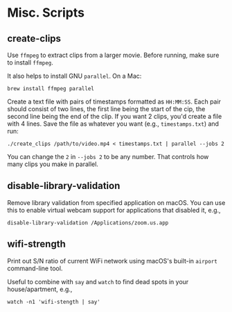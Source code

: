 # Misc. Scripts

## create-clips

Use `ffmpeg` to extract clips from a larger movie. Before running, make sure to install `ffmpeg`.

It also helps to install GNU `parallel`. On a Mac:

```console
brew install ffmpeg parallel
```

Create a text file with pairs of timestamps formatted as `HH:MM:SS`. Each pair should consist of two lines, the first line being the start of the cip, the second line being the end of the clip. If you want 2 clips, you'd create a file with 4 lines. Save the file as whatever you want (e.g., `timestamps.txt`) and run:

```console
./create_clips /path/to/video.mp4 < timestamps.txt | parallel --jobs 2
```

You can change the `2` in `--jobs 2` to be any number. That controls how many clips you make in parallel.

## disable-library-validation

Remove library validation from specified application on macOS. You can use this to enable virtual webcam support for applications that disabled it, e.g.,

```console
disable-library-validation /Applications/zoom.us.app
```

## wifi-strength

Print out S/N ratio of current WiFi network using macOS's built-in `airport` command-line tool.

Useful to combine with `say` and `watch` to find dead spots in your house/apartment, e.g.,

```console
watch -n1 'wifi-stength | say'
```
